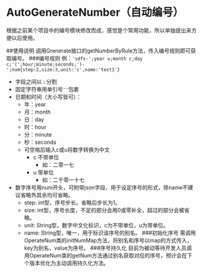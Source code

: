 # AutoGenerateNumber（自动编号）
根据之前某个项目中的编号模块修改而成，感觉是个常用功能，所以单独提出来方便以后使用。

##使用说明
调用Grenerate接口的getNumberByRule方法，传入编号规则即可获取编号。
###编号规则
例：`'sdfs-';year u;month c;day c;'(';hour;minute;seconds;')-';num{step:2,size:3,unit:'c',name:'test1'}`

- 字段之间以`；`分割
- 固定字符串用单引号`''`包裹
- 日期和时间（大小写皆可）：
	- 年：year 
	- 月：month
	- 日：day
	- 时：hour
	- 分：minute
	- 秒：seconds
	- 可空格后输入c或u将数字转换为中文
		- c 不带单位
			- 如：二零一七
		- u 带单位
			- 如：二千零一十七
- 数字序号用num开头，可附带json字段，用于设定序号的形式，除name不建议省略外其余均可省略。
	- step: int型，序号步长。省略后步长为1。
	- size: int型，序号长度，不足的部分会用0或零补全，超过的部分会被省略。
	- unit: String型，数字中文化标识，c为不带单位，u为带单位。
	- name: String型，唯一，用于标识该序号的别名。
###初始化序号
需调用OperateNum类的initNumMap方法，将别名和序号以map的方式传入，key为别名，value为序号。
###序号持久化
目前为被动等待开发人员调用OperateNum类的getNum方法通过别名获取对应的序号，预计会在下个版本优化为主动调用持久化方法。